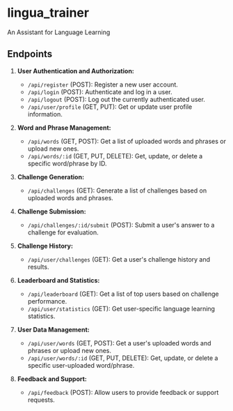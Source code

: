 # lingua_trainer

An Assistant for Language Learning


## Endpoints


1. **User Authentication and Authorization:**
   - `/api/register` (POST): Register a new user account.
   - `/api/login` (POST): Authenticate and log in a user.
   - `/api/logout` (POST): Log out the currently authenticated user.
   - `/api/user/profile` (GET, PUT): Get or update user profile information.

2. **Word and Phrase Management:**
   - `/api/words` (GET, POST): Get a list of uploaded words and phrases or upload new ones.
   - `/api/words/:id` (GET, PUT, DELETE): Get, update, or delete a specific word/phrase by ID.

3. **Challenge Generation:**
   - `/api/challenges` (GET): Generate a list of challenges based on uploaded words and phrases.

4. **Challenge Submission:**
   - `/api/challenges/:id/submit` (POST): Submit a user's answer to a challenge for evaluation.

5. **Challenge History:**
   - `/api/user/challenges` (GET): Get a user's challenge history and results.

6. **Leaderboard and Statistics:**
   - `/api/leaderboard` (GET): Get a list of top users based on challenge performance.
   - `/api/user/statistics` (GET): Get user-specific language learning statistics.

7. **User Data Management:**
   - `/api/user/words` (GET, POST): Get a user's uploaded words and phrases or upload new ones.
   - `/api/user/words/:id` (GET, PUT, DELETE): Get, update, or delete a specific user-uploaded word/phrase.

8. **Feedback and Support:**
   - `/api/feedback` (POST): Allow users to provide feedback or support requests.
